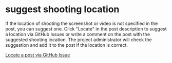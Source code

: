 # suggest shooting location

If the location of shooting the screenshot or video is not specified in the post, you can suggest one. Click "Locate" in
the post description to suggest a location via GitHub Issues or write a comment on the post with the suggested shooting
location. The project administrator will check the suggestion and add it to the post if the location is correct.

[Locate a post via GitHub Issue](https://github.com/dehero/mwscr/issues/new?assignees=&labels=location&projects=&template=location.yml&title=POST_ID)
